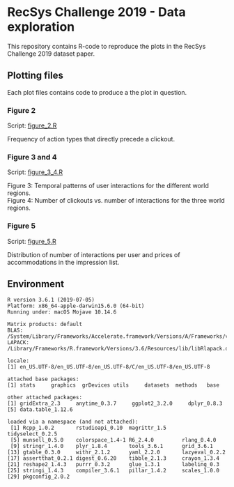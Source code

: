# RecSys Challenge 2019 - Data exploration

This repository contains R-code to reproduce the plots in the RecSys Challenge 2019 dataset paper.

## Plotting files

Each plot files contains code to produce a the plot in question.

### Figure 2
Script: [figure_2.R](figure_2.R)  

Frequency of action types that directly precede a clickout.

### Figure 3 and 4
Script: [figure_3_4.R](figure_3_4.R)  

Figure 3: Temporal patterns of user interactions for the different world regions.   
Figure 4: Number of clickouts vs. number of interactions for the three world regions.  

### Figure 5
Script: [figure_5.R](figure_5.R)  

Distribution of number of interactions per user and prices of accommodations in the impression list.  


## Environment

    R version 3.6.1 (2019-07-05)
    Platform: x86_64-apple-darwin15.6.0 (64-bit)
    Running under: macOS Mojave 10.14.6
    
    Matrix products: default
    BLAS:   /System/Library/Frameworks/Accelerate.framework/Versions/A/Frameworks/vecLib.framework/Versions/A/libBLAS.dylib
    LAPACK: /Library/Frameworks/R.framework/Versions/3.6/Resources/lib/libRlapack.dylib
    
    locale:
    [1] en_US.UTF-8/en_US.UTF-8/en_US.UTF-8/C/en_US.UTF-8/en_US.UTF-8
    
    attached base packages:
    [1] stats     graphics  grDevices utils     datasets  methods   base     
    
    other attached packages:
    [1] gridExtra_2.3     anytime_0.3.7     ggplot2_3.2.0     dplyr_0.8.3      
    [5] data.table_1.12.6
    
    loaded via a namespace (and not attached):
     [1] Rcpp_1.0.2       rstudioapi_0.10  magrittr_1.5     tidyselect_0.2.5
     [5] munsell_0.5.0    colorspace_1.4-1 R6_2.4.0         rlang_0.4.0     
     [9] stringr_1.4.0    plyr_1.8.4       tools_3.6.1      grid_3.6.1      
    [13] gtable_0.3.0     withr_2.1.2      yaml_2.2.0       lazyeval_0.2.2  
    [17] assertthat_0.2.1 digest_0.6.20    tibble_2.1.3     crayon_1.3.4    
    [21] reshape2_1.4.3   purrr_0.3.2      glue_1.3.1       labeling_0.3    
    [25] stringi_1.4.3    compiler_3.6.1   pillar_1.4.2     scales_1.0.0    
    [29] pkgconfig_2.0.2
    
